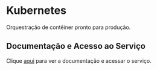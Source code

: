 # Kubernetes

Orquestração de contêiner pronto para produção.

## Documentação e Acesso ao Serviço

Clique [aqui](https://kubernetes.io/pt) para ver a documentação e acessar o serviço.